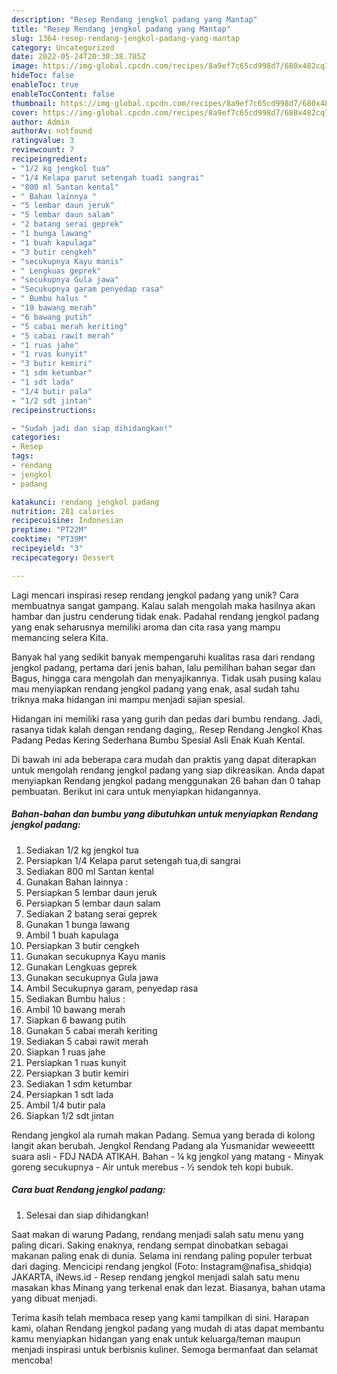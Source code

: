```yaml
---
description: "Resep Rendang jengkol padang yang Mantap"
title: "Resep Rendang jengkol padang yang Mantap"
slug: 1364-resep-rendang-jengkol-padang-yang-mantap
category: Uncategorized
date: 2022-05-24T20:30:38.785Z
image: https://img-global.cpcdn.com/recipes/8a9ef7c65cd998d7/680x482cq70/rendang-jengkol-padang-foto-resep-utama.jpg
hideToc: false
enableToc: true
enableTocContent: false
thumbnail: https://img-global.cpcdn.com/recipes/8a9ef7c65cd998d7/680x482cq70/rendang-jengkol-padang-foto-resep-utama.jpg
cover: https://img-global.cpcdn.com/recipes/8a9ef7c65cd998d7/680x482cq70/rendang-jengkol-padang-foto-resep-utama.jpg
author: Admin
authorAv: notfound
ratingvalue: 3
reviewcount: 7
recipeingredient:
- "1/2 kg jengkol tua"
- "1/4 Kelapa parut setengah tuadi sangrai"
- "800 ml Santan kental"
- " Bahan lainnya "
- "5 lembar daun jeruk"
- "5 lembar daun salam"
- "2 batang serai geprek"
- "1 bunga lawang"
- "1 buah kapulaga"
- "3 butir cengkeh"
- "secukupnya Kayu manis"
- " Lengkuas geprek"
- "secukupnya Gula jawa"
- "Secukupnya garam penyedap rasa"
- " Bumbu halus "
- "10 bawang merah"
- "6 bawang putih"
- "5 cabai merah keriting"
- "5 cabai rawit merah"
- "1 ruas jahe"
- "1 ruas kunyit"
- "3 butir kemiri"
- "1 sdm ketumbar"
- "1 sdt lada"
- "1/4 butir pala"
- "1/2 sdt jintan"
recipeinstructions:

- "Sudah jadi dan siap dihidangkan!"
categories:
- Resep
tags:
- rendang
- jengkol
- padang

katakunci: rendang jengkol padang 
nutrition: 281 calories
recipecuisine: Indonesian
preptime: "PT22M"
cooktime: "PT39M"
recipeyield: "3"
recipecategory: Dessert

---
```





Lagi mencari inspirasi resep rendang jengkol padang yang unik? Cara membuatnya sangat gampang. Kalau salah mengolah maka hasilnya akan hambar dan justru cenderung tidak enak. Padahal rendang jengkol padang yang enak seharusnya memiliki aroma dan cita rasa yang mampu memancing selera Kita.





Banyak hal yang sedikit banyak mempengaruhi kualitas rasa dari rendang jengkol padang, pertama dari jenis bahan, lalu pemilihan bahan segar dan Bagus, hingga cara mengolah dan menyajikannya. Tidak usah pusing kalau mau menyiapkan rendang jengkol padang yang enak,      asal sudah tahu triknya maka hidangan ini mampu menjadi sajian spesial.














Hidangan ini memiliki rasa yang gurih dan pedas dari bumbu rendang. Jadi, rasanya tidak kalah dengan rendang daging,. Resep Rendang Jengkol Khas Padang Pedas Kering Sederhana Bumbu Spesial Asli Enak Kuah Kental.






Di bawah ini ada beberapa cara mudah dan praktis yang dapat diterapkan untuk mengolah rendang jengkol padang yang siap dikreasikan. Anda dapat menyiapkan Rendang jengkol padang menggunakan 26 bahan dan 0 tahap pembuatan. Berikut ini cara untuk menyiapkan hidangannya.

<!--inarticleads1-->

##### Bahan-bahan dan bumbu yang dibutuhkan untuk menyiapkan Rendang jengkol padang:

1. Sediakan 1/2 kg jengkol tua
1. Persiapkan 1/4 Kelapa parut setengah tua,di sangrai
1. Sediakan 800 ml Santan kental
1. Gunakan  Bahan lainnya :
1. Persiapkan 5 lembar daun jeruk
1. Persiapkan 5 lembar daun salam
1. Sediakan 2 batang serai geprek
1. Gunakan 1 bunga lawang
1. Ambil 1 buah kapulaga
1. Persiapkan 3 butir cengkeh
1. Gunakan secukupnya Kayu manis
1. Gunakan  Lengkuas geprek
1. Gunakan secukupnya Gula jawa
1. Ambil Secukupnya garam, penyedap rasa
1. Sediakan  Bumbu halus :
1. Ambil 10 bawang merah
1. Siapkan 6 bawang putih
1. Gunakan 5 cabai merah keriting
1. Sediakan 5 cabai rawit merah
1. Siapkan 1 ruas jahe
1. Persiapkan 1 ruas kunyit
1. Persiapkan 3 butir kemiri
1. Sediakan 1 sdm ketumbar
1. Persiapkan 1 sdt lada
1. Ambil 1/4 butir pala
1. Siapkan 1/2 sdt jintan


Rendang jengkol ala rumah makan Padang. Semua yang berada di kolong langit akan berubah. Jengkol Rendang Padang ala Yusmanidar weweeettt suara asli - FDJ NADA ATIKAH. Bahan - ¼ kg jengkol yang matang - Minyak goreng secukupnya - Air untuk merebus - ½ sendok teh kopi bubuk. 

<!--inarticleads2-->

##### Cara buat Rendang jengkol padang:


1. Selesai dan siap dihidangkan!

Saat makan di warung Padang, rendang menjadi salah satu menu yang paling dicari. Saking enaknya, rendang sempat dinobatkan sebagai makanan paling enak di dunia. Selama ini rendang paling populer terbuat dari daging. Mencicipi rendang jengkol (Foto: Instagram@nafisa_shidqia) JAKARTA, iNews.id - Resep rendang jengkol menjadi salah satu menu masakan khas Minang yang terkenal enak dan lezat. Biasanya, bahan utama yang dibuat menjadi. 

Terima kasih telah membaca resep yang kami tampilkan di sini. Harapan kami, olahan Rendang jengkol padang yang mudah di atas dapat membantu kamu menyiapkan hidangan yang enak untuk keluarga/teman maupun menjadi inspirasi untuk berbisnis kuliner. Semoga bermanfaat dan selamat mencoba!
